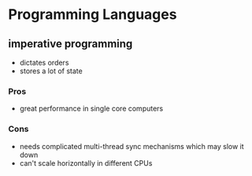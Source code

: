 # Programming Languages


## imperative programming

- dictates orders
- stores a lot of state
 
### Pros
- great performance in single core computers

### Cons
- needs complicated multi-thread sync mechanisms which may slow it down
- can't scale horizontally in different CPUs
